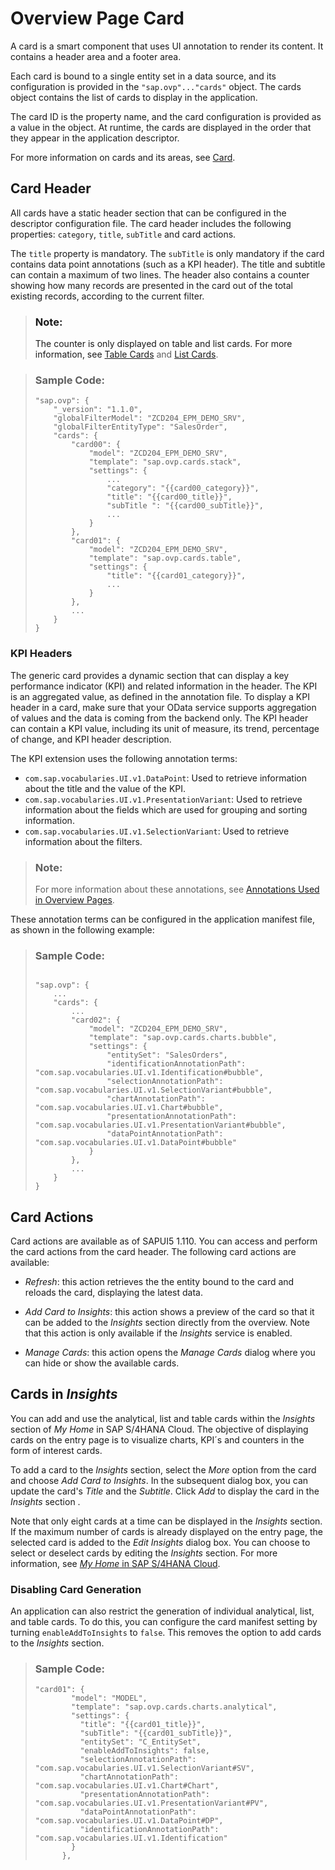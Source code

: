 <!-- loio74332d5d829b413f9d7c0950dc6a71d2 -->

# Overview Page Card

A card is a smart component that uses UI annotation to render its content. It contains a header area and a footer area.



Each card is bound to a single entity set in a data source, and its configuration is provided in the `"sap.ovp"..."cards"` object. The cards object contains the list of cards to display in the application.

The card ID is the property name, and the card configuration is provided as a value in the object. At runtime, the cards are displayed in the order that they appear in the application descriptor.

For more information on cards and its areas, see [Card](https://experience.sap.com/fiori-design-web/cards/).



<a name="loio74332d5d829b413f9d7c0950dc6a71d2__section_nsk_34p_31b"/>

## Card Header

All cards have a static header section that can be configured in the descriptor configuration file. The card header includes the following properties: `category`, `title`, `subTitle` and card actions.

The `title` property is mandatory. The `subTitle` is only mandatory if the card contains data point annotations \(such as a KPI header\). The title and subtitle can contain a maximum of two lines. The header also contains a counter showing how many records are presented in the card out of the total existing records, according to the current filter.

> ### Note:  
> The counter is only displayed on table and list cards. For more information, see [Table Cards](table-cards-167bf7c.md) and [List Cards](list-cards-56f39e0.md).

> ### Sample Code:  
> ```
> "sap.ovp": {
>     "_version": "1.1.0",
>     "globalFilterModel": "ZCD204_EPM_DEMO_SRV",
>     "globalFilterEntityType": "SalesOrder",
>     "cards": {
>         "card00": {
>             "model": "ZCD204_EPM_DEMO_SRV",
>             "template": "sap.ovp.cards.stack",
>             "settings": {
>                 ...
>                 "category": "{{card00_category}}",
>                 "title": "{{card00_title}}",
>                 "subTitle ": "{{card00_subTitle}}",
>                 ...
>             }
>         },
>         "card01": {
>             "model": "ZCD204_EPM_DEMO_SRV",
>             "template": "sap.ovp.cards.table",
>             "settings": {
>                 "title": "{{card01_category}}",
>                 ...
>             }
>         },
>         ...
>     }
> }
> ```



### **KPI Headers**

The generic card provides a dynamic section that can display a key performance indicator \(KPI\) and related information in the header. The KPI is an aggregated value, as defined in the annotation file. To display a KPI header in a card, make sure that your OData service supports aggregation of values and the data is coming from the backend only. The KPI header can contain a KPI value, including its unit of measure, its trend, percentage of change, and KPI header description.

The KPI extension uses the following annotation terms:

-   `com.sap.vocabularies.UI.v1.DataPoint`: Used to retrieve information about the title and the value of the KPI.
-   `com.sap.vocabularies.UI.v1.PresentationVariant`: Used to retrieve information about the fields which are used for grouping and sorting information.
-   `com.sap.vocabularies.UI.v1.SelectionVariant`: Used to retrieve information about the filters.

> ### Note:  
> For more information about these annotations, see [Annotations Used in Overview Pages](annotations-used-in-overview-pages-65731e6.md).

These annotation terms can be configured in the application manifest file, as shown in the following example:

> ### Sample Code:  
> ```
> 
> "sap.ovp": {
>     ...
>     "cards": {
>         ...
>         "card02": {
>             "model": "ZCD204_EPM_DEMO_SRV",
>             "template": "sap.ovp.cards.charts.bubble",
>             "settings": {
>                 "entitySet": "SalesOrders",
>                 "identificationAnnotationPath": "com.sap.vocabularies.UI.v1.Identification#bubble",
>                 "selectionAnnotationPath": "com.sap.vocabularies.UI.v1.SelectionVariant#bubble",
>                 "chartAnnotationPath": "com.sap.vocabularies.UI.v1.Chart#bubble",
>                 "presentationAnnotationPath": "com.sap.vocabularies.UI.v1.PresentationVariant#bubble",
>                 "dataPointAnnotationPath": "com.sap.vocabularies.UI.v1.DataPoint#bubble"
>             }
>         },
>         ...
>     }
> }
> 
> ```



<a name="loio74332d5d829b413f9d7c0950dc6a71d2__section_bd1_gyx_5wb"/>

## Card Actions

Card actions are available as of SAPUI5 1.110. You can access and perform the card actions from the card header. The following card actions are available:

-   *Refresh*: this action retrieves the the entity bound to the card and reloads the card, displaying the latest data.

-   *Add Card to Insights*: this action shows a preview of the card so that it can be added to the *Insights* section directly from the overview. Note that this action is only available if the *Insights* service is enabled.

-   *Manage Cards*: this action opens the *Manage Cards* dialog where you can hide or show the available cards.




<a name="loio74332d5d829b413f9d7c0950dc6a71d2__section_qhh_dkw_z5b"/>

## Cards in *Insights*

You can add and use the analytical, list and table cards within the *Insights* section of *My Home* in SAP S/4HANA Cloud. The objective of displaying cards on the entry page is to visualize charts, KPI´s and counters in the form of interest cards.

To add a card to the *Insights* section, select the *More* option from the card and choose *Add Card to Insights*. In the subsequent dialog box, you can update the card's *Title* and the *Subtitle*. Click *Add* to display the card in the *Insights* section .

Note that only eight cards at a time can be displayed in the *Insights* section. If the maximum number of cards is already displayed on the entry page, the selected card is added to the *Edit Insights* dialog box. You can choose to select or deselect cards by editing the *Insights* section. For more information, see [*My Home* in SAP S/4HANA Cloud](https://help.sap.com/docs/SAP_S4HANA_CLOUD/4fc8d03390c342da8a60f8ee387bca1a/8a60279e8d2041b5ad8d3455fab0f3ef.html).



### Disabling Card Generation

An application can also restrict the generation of individual analytical, list, and table cards. To do this, you can configure the card manifest setting by turning `enableAddToInsights` to `false`. This removes the option to add cards to the *Insights* section.

> ### Sample Code:  
> ```
> "card01": {
>         "model": "MODEL",
>         "template": "sap.ovp.cards.charts.analytical",
>         "settings": {
>           "title": "{{card01_title}}",
>           "subTitle": "{{card01_subTitle}}",
>           "entitySet": "C_EntitySet",
>           "enableAddToInsights": false,
>           "selectionAnnotationPath": "com.sap.vocabularies.UI.v1.SelectionVariant#SV",
>           "chartAnnotationPath": "com.sap.vocabularies.UI.v1.Chart#Chart",
>           "presentationAnnotationPath": "com.sap.vocabularies.UI.v1.PresentationVariant#PV",
>           "dataPointAnnotationPath": "com.sap.vocabularies.UI.v1.DataPoint#DP",
>           "identificationAnnotationPath": "com.sap.vocabularies.UI.v1.Identification"
>         }
>       },
> ```

